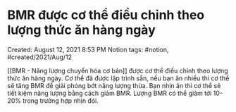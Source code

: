 # BMR được cơ thể điều chỉnh theo lượng thức ăn hàng ngày

Created: August 12, 2021 8:53 PM
Notion tags: #notion, #created/2021/Aug/12

[[BMR - Năng lượng chuyển hóa cơ bản]] được cơ thể điều chỉnh theo lượng thức ăn hàng ngày. Cơ thể đã được lập trình sẵn, nếu bạn ăn nhiều thì cơ thể sẽ tăng BMR để giải phóng bớt năng lượng thừa. Bạn nhịn ăn thì cơ thể sẽ tiết kiệm năng lượng bằng cách giảm BMR. Lượng BMR có thể giảm tới 10-20% trong trường hợp nhịn đói.